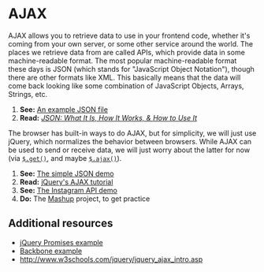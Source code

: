 # AJAX

AJAX allows you to retrieve data to use in your frontend code, whether it's coming from your own server, or some other service around the world. The places we retrieve data from are called APIs, which provide data in some machine-readable format. The most popular machine-readable format these days is JSON (which stands for "JavaScript Object Notation"), though there are other formats like XML. This basically means that the data will come back looking like some combination of JavaScript Objects, Arrays, Strings, etc.

1. **See:** [An example JSON file](simple/example.json)
1. **Read:** [_JSON: What It Is, How It Works, & How to Use It_](http://www.copterlabs.com/blog/json-what-it-is-how-it-works-how-to-use-it/)

The browser has built-in ways to do AJAX, but for simplicity, we will just use jQuery, which normalizes the behavior between browsers. While AJAX can be used to send or receive data, we will just worry about the latter for now (via [`$.get()`](https://api.jquery.com/jquery.get/), and maybe [`$.ajax()`](https://api.jquery.com/jQuery.ajax/)).

1. **See:** [The simple JSON demo](simple/)
1. **Read:** [jQuery's AJAX tutorial](http://learn.jquery.com/ajax/)
1. **See:** [The Instagram API demo](instagram/)
1. **Do:** The [Mashup](https://github.com/advanced-js/mashup) project, to get practice

## Additional resources

* [jQuery Promises example](promises/)
* [Backbone example](backbone/)
* http://www.w3schools.com/jquery/jquery_ajax_intro.asp

